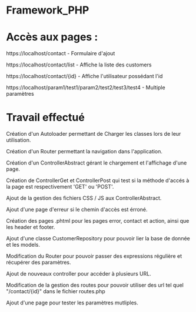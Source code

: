 # Framework_PHP

# Accès aux pages :
https://localhost/contact - Formulaire d'ajout

https://localhost/contact/list - Affiche la liste des customers

https://localhost/contact/{id} - Affiche l'utilisateur possédant l'id

https://localhost/param1/test1/param2/test2/test3/test4 - Multiple paramètres

# Travail effectué

Création d'un Autoloader permettant de Charger les classes lors de leur utilisation.

Création d'un Router permettant la navigation dans l'application.

Création d'un ControllerAbstract gérant le chargement et l'affichage d'une page.

Création de ControllerGet et ControllerPost qui test si la méthode d'accés à la page est respectivement 'GET' ou 'POST'.

Ajout de la gestion des fichiers CSS / JS aux ControllerAbstract.

Ajout d'une page d'erreur si le chemin d'accès est érroné.

Création des pages .phtml pour les pages error, contact et action, ainsi que les header et footer.

Ajout d'une classe CustomerRepository pour pouvoir lier la base de donnée et les models.

Modification du Router pour pouvoir passer des expressions régulière et récupérer des paramètres.

Ajout de nouveaux controller pour accéder à plusieurs URL.

Modification de la gestion des routes pour pouvoir utiliser des url tel quel "/contact/{id}" dans le fichier routes.php

Ajout d'une page pour tester les paramètres mutliples.
